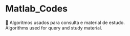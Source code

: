 # Matlab_Codes
🌺 Algoritmos usados para consulta e material de estudo. <br>
Algorithms used for query and study material.
